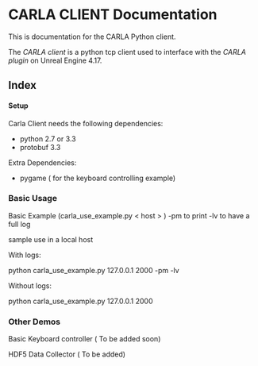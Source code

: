 CARLA CLIENT Documentation
===================

This is documentation for the CARLA Python client.

The _CARLA client_ is a python tcp client used to interface with
the _CARLA plugin_ on Unreal Engine 4.17.



Index
-----

#### Setup
Carla Client needs the following dependencies:

* python 2.7 or 3.3 
* protobuf 3.3


Extra Dependencies:

* pygame ( for the keyboard controlling example)


### Basic Usage

Basic Example (carla_use_example.py  < host > <port> )
-pm to print
-lv to have a full log

sample use in a local host

With logs:

python carla_use_example.py 127.0.0.1 2000 -pm -lv

Without logs:

python carla_use_example.py 127.0.0.1 2000


### Other Demos

Basic Keyboard controller ( To be added soon)

HDF5 Data Collector ( To be added)


